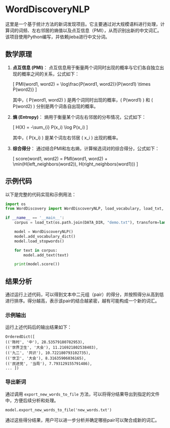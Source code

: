# WordDiscoveryNLP

这里是一个基于统计方法的新词发现项目。它主要通过对大规模语料进行处理，计算词的词频、左右邻居的熵值以及点互信息（PMI），从而识别出新的中文词汇。该项目使用Python编写，并依赖jieba进行中文分词。

## 数学原理

1. **点互信息 (PMI)**：
   点互信息用于衡量两个词同时出现的概率与它们各自独立出现的概率之间的关系，公式如下：

   \[
   PMI(word1, word2) = \log\frac{P(word1, word2)}{P(word1) \times P(word2)}
   \]

   其中，\( P(word1, word2) \) 是两个词同时出现的概率，\( P(word1) \) 和 \( P(word2) \) 分别是两个词各自出现的概率。

2. **熵 (Entropy)**：
   熵用于衡量某个词左右邻居的分布情况，公式如下：

   \[
   H(X) = -\sum_{i} P(x_i) \log P(x_i)
   \]

   其中，\( P(x_i) \) 是某个词左右邻居 \( x_i \) 出现的概率。

3. **综合得分**：
   通过结合PMI和左右熵，计算候选词对的综合得分，公式如下：

   \[
   score(word1, word2) = PMI(word1, word2) + \min(H(left_neighbors(word2)), H(right_neighbors(word1)))
   \]

## 示例代码

以下是完整的代码实现和示例用法：

```python
import os
from WordDiscovery import WordDiscoveryNLP, load_vocabulary, load_txt, load_stopwords, DATA_DIR

if __name__ == '__main__':
    corpus = load_txt(os.path.join(DATA_DIR, "demo.txt"), transform=lambda t: t.strip())

    model = WordDiscoveryNLP()
    model.add_vocabulary_dict()
    model.load_stopwords()

    for text in corpus:
        model.add_text(text)

    print(model.score())
```

## 结果分析

通过运行上述代码，可以得到文本中二元组（pair）的得分，并按照得分从高到低进行排序。得分越高，表示该pair的结合越紧密，越有可能构成一个新的词汇。

### 示例输出

运行上述代码后的输出结果如下：

```
OrderedDict([
(('陈时', '中'), 28.53579180782953), 
(('世界卫生', '大会'), 11.216921802538403), 
(('九二', '共识'), 10.722180793102735), 
(('世卫', '大会'), 8.31635906036165), 
(('民进党', '当局'), 7.793129155791486), 
... ])
```

### 导出新词

通过调用 `export_new_words_to_file` 方法，可以将得分结果导出到指定的文件中，方便后续分析和处理。

```
model.export_new_words_to_file('new_words.txt')
```

通过这些得分结果，用户可以进一步分析并确定哪些pair可以聚合成新的词汇。
